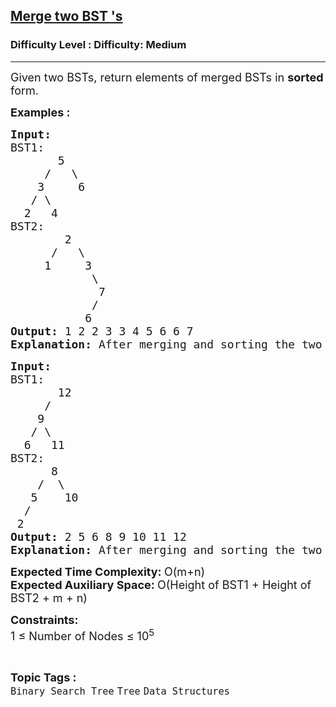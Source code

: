 <h2><a href="https://www.geeksforgeeks.org/problems/merge-two-bst-s/1?timeMachineDate=2024-07-23">Merge two BST 's</a></h2><h3>Difficulty Level : Difficulty: Medium</h3><hr><div class="problems_problem_content__Xm_eO"><p><span style="font-size: 18px;">Given two BSTs, return elements of merged BSTs in <strong>sorted </strong>form.</span></p>
<p><span style="font-size: 18px;"><strong>Examples :</strong></span></p>
<pre><span style="font-size: 18px;"><strong>Input:
</strong>BST1:
       5
&nbsp;    /   \
&nbsp;   3     6
&nbsp;  / \
&nbsp; 2   4  
BST2:<strong>
&nbsp;       </strong>2
&nbsp;     /   \
&nbsp;    1     3
&nbsp;           \
&nbsp;            7
&nbsp;           /
&nbsp;          6
<strong>Output: </strong>1 2 2 3 3 4 5 6 6 7<strong>
Explanation: </strong>After merging and sorting the two BST we get 1 2 2 3 3 4 5 6 6 7.</span>
</pre>
<pre><span style="font-size: 18px;"><strong>Input:
</strong>BST1:<strong>
&nbsp;      </strong>12
&nbsp;    /   
&nbsp;   9
&nbsp;  / \ &nbsp;  
&nbsp; 6   11
BST2:<strong>
&nbsp;     </strong>8
&nbsp;   /  \
&nbsp;  5    10
&nbsp; /
&nbsp;2
<strong>Output: </strong>2 5 6 8 9 10 11 12<strong>
Explanation: </strong>After merging and sorting the two BST we get 2 5 6 8 9 10 11 12.</span></pre>
<p><span style="font-size: 18px;"><strong>Expected Time Complexity:&nbsp;</strong>O(m+n)<br><strong>Expected Auxiliary Space:&nbsp;</strong>O(Height of BST1 + Height of BST2 + m + n)</span></p>
<p><span style="font-size: 18px;"><strong>Constraints:</strong><br>1 ≤ Number of Nodes ≤ 10<sup>5</sup></span></p></div><br><p><span style=font-size:18px><strong>Topic Tags : </strong><br><code>Binary Search Tree</code>&nbsp;<code>Tree</code>&nbsp;<code>Data Structures</code>&nbsp;